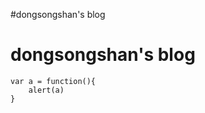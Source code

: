#dongsongshan's blog

<h1>dongsongshan's blog</h1>
    

    var a = function(){
        alert(a)
    }

